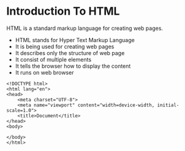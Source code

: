 # Introduction To HTML

HTML is a standard markup language for creating web pages.

- HTML stands for Hyper Text Markup Language
- It is being used for creating web pages
- It describes only the structure of web page
- It consist of multiple elements
- It tells the browser how to display the content
- It runs on web browser

```
<!DOCTYPE html>
<html lang="en">
<head>
    <meta charset="UTF-8">
    <meta name="viewport" content="width=device-width, initial-scale=1.0">
    <title>Document</title>
</head>
<body>
    
</body>
</html>
```